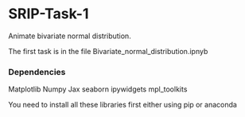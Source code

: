 # SRIP-Task-1

Animate bivariate normal distribution.

The first task is in the file Bivariate_normal_distribution.ipnyb

### Dependencies
Matplotlib
Numpy
Jax
seaborn
ipywidgets
mpl_toolkits

You need to install all these libraries first either using pip or anaconda



